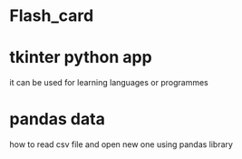 # Flash_card
# tkinter python app
it can be used for learning languages or programmes
# pandas data
how to read csv file and open new one using pandas library
